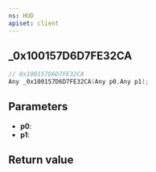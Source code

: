 ```yaml
---
ns: HUD
apiset: client
---
```

## _0x100157D6D7FE32CA

```c
// 0x100157D6D7FE32CA
Any _0x100157D6D7FE32CA(Any p0,Any p1);
```


## Parameters
* **p0**:
* **p1**:

## Return value

